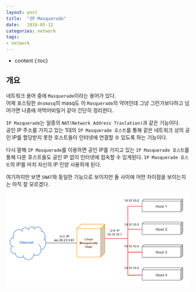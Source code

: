 ```yaml
---
layout: post
title:  "IP Masquerade"
date:   2016-05-12
categories: network
tags:
- network
---
```


* content
{:toc}

## 개요

네트워크 용어 중에 `Masquerade`이라는 용어가 있다.<br/>
어제 포스팅한 `dnsmasq`의 masq도 이 `Masquerade`의 약어인데 그냥 그런가보다하고 넘어가면 나중에 까먹어비릴거 같아 간단히 정리한다.

`IP Masquerade`는 일종의 `NAT(Network Address Traslation)`과 같은 기능이다.<br/>
공인 IP 주소를 가지고 있는 1대의 `IP Masquerade 호스트`를 통해 같은 네트워크 상의 공인 IP를 할당받지 못한 호스트들이 인터넷에 연결할 수 있도록 하는 기능이다.

다시 말해 `IP Masquerade`를 이용하면 공인 IP를 가지고 있는 `IP Masquerade 호스트`를 통해 다른 호스트들도 공인 IP 없이 인터넷에 접속할 수 있게된다. `IP Masquerade 호스트`의 IP를 마치 자신의 IP 인양 사용하게 된다.

여기까지만 보면 `SNAT`와 동일한 기능으로 보이지만 둘 사이에 어떤 차이점을 보이는지는 아직 잘 모르겠다.

![IP Masquerade](/static/post_image/ip_masquerade.png)